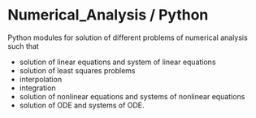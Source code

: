 # Numerical_Analysis / Python

Python modules for solution of different problems of numerical analysis  such that

* solution of linear equations and system of linear equations
* solution of least squares problems
* interpolation
* integration
* solution of nonlinear equations and systems of nonlinear equations
* solution of ODE and systems of ODE.
